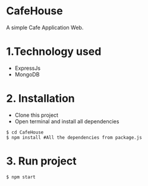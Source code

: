 
# CafeHouse

A simple Cafe Application Web.

# 1.Technology used

- ExpressJs
- MongoDB

# 2. Installation

- Clone this project
- Open terminal and install all dependencies

```
$ cd CafeHouse
$ npm install #All the dependencies from package.js
```

# 3. Run project

```
$ npm start
```
